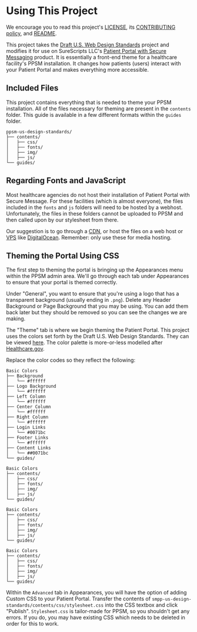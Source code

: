 # Using This Project

We encourage you to read this project's [LICENSE](../LICENSE.md), its [CONTRIBUTING policy](../CONTRIBUTING.md), and [README](../README.md).

This project takes the [Draft U.S. Web Design Standards](https://github.com/18F/web-design-standards/) project and modifies it for use on SureScripts LLC's [Patient Portal with Secure Messaging](http://surescripts.com/products-and-services/patient-portal-with-secure-messaging) product. It is essentially a front-end theme for a healthcare facility's PPSM installation. It changes how patients (users) interact with your Patient Portal and makes everything more accessible.

## Included Files

This project contains everything that is needed to theme your PPSM installation. All of the files necessary for theming are present in the `contents` folder. This guide is available in a few different formats within the `guides` folder.

```
ppsm-us-design-standards/
├── contents/
│   ├── css/
│   ├── fonts/
│   ├── img/
│   ├── js/
└── guides/
```

## Regarding Fonts and JavaScript

Most healthcare agencies do not host their installation of Patient Portal with Secure Message. For these facilities (which is almost everyone), the files included in the `fonts` and `js` folders will need to be hosted by a webhost. Unfortunately, the files in these folders cannot be uploaded to PPSM and then called upon by our stylesheet from there.

Our suggestion is to go through a [CDN](https://en.wikipedia.org/wiki/Content_delivery_network), or host the files on a web host or [VPS](https://en.wikipedia.org/wiki/Virtual_private_server) like [DigitalOcean](https://www.digitalocean.com/). Remember: only use these for media hosting.

## Theming the Portal Using CSS

The first step to theming the portal is bringing up the Appearances menu within the PPSM admin area. We'll go through each tab under Appearances to ensure that your portal is themed correctly.

Under "General", you want to ensure that you're using a logo that has a transparent background (usually ending in `.png`). Delete any Header Background or Page Background that you may be using. You can add them back later but they should be removed so you can see the changes we are making.

The "Theme" tab is where we begin theming the Patient Portal. This project uses the colors set forth by the Draft U.S. Web Design Standards. They can be viewed [here](https://standards.usa.gov/colors/). The color palette is more-or-less modelled after [Healthcare.gov](http://www.healthcare.gov).

Replace the color codes so they reflect the following:
```
Basic Colors
├── Background
│   └── #ffffff
├── Logo Background
│   └── #ffffff
├── Left Column
│   └── #ffffff
├── Center Column
│   └── #ffffff
├── Right Column
│   └── #ffffff
├── Login Links
│   └── #0071bc
├── Footer Links
│   └── #ffffff
├── Content Links
│   └── ##0071bc
└── guides/
```

```
Basic Colors
├── contents/
│   ├── css/
│   ├── fonts/
│   ├── img/
│   ├── js/
└── guides/
```

```
Basic Colors
├── contents/
│   ├── css/
│   ├── fonts/
│   ├── img/
│   ├── js/
└── guides/
```

```
Basic Colors
├── contents/
│   ├── css/
│   ├── fonts/
│   ├── img/
│   ├── js/
└── guides/
```

Within the `Advanced` tab in Appearances, you will have the option of adding Custom CSS to your Patient Portal.
Transfer the contents of `smpp-us-design-standards/contents/css/stylesheet.css` into the CSS textbox and click "Publish". `Stylesheet.css` is tailor-made for PPSM, so you shouldn't get any errors. If you do, you may have existing CSS which needs to be deleted in order for this to work.

